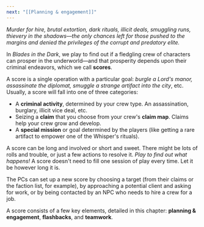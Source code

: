 ```yaml
---
next: "[[Planning & engagement]]"
---
```


*Murder for hire, brutal extortion, dark rituals, illicit deals, smuggling runs, thievery in the shadows—the only chances left for those pushed to the margins and denied the privileges of the corrupt and predatory elite.*

In *Blades in the Dark*, we play to find out if a fledgling crew of characters can prosper in the underworld—and that prosperity depends upon their criminal endeavors, which we call **scores**.

A score is a single operation with a particular goal: *burgle a Lord's manor, assassinate the diplomat, smuggle a strange artifact into the city*, etc. Usually, a score will fall into one of three categories:

* A **criminal activity**, determined by your crew type. An assassination, burglary, illicit vice deal, etc.
* Seizing a **claim** that you choose from your crew's **claim map**. Claims help your crew grow and develop.
* A **special mission** or goal determined by the players (like getting a rare artifact to empower one of the Whisper's rituals).

A score can be long and involved or short and sweet. There might be lots of rolls and trouble, or just a few actions to resolve it. *Play to find out what happens!* A score doesn't need to fill one session of play every time. Let it be however long it is.

The PCs can set up a new score by choosing a target (from their claims or the faction list, for example), by approaching a potential client and asking for work, or by being contacted by an NPC who needs to hire a crew for a job.

A score consists of a few key elements, detailed in this chapter: **planning & engagement**, **flashbacks**, and **teamwork**.